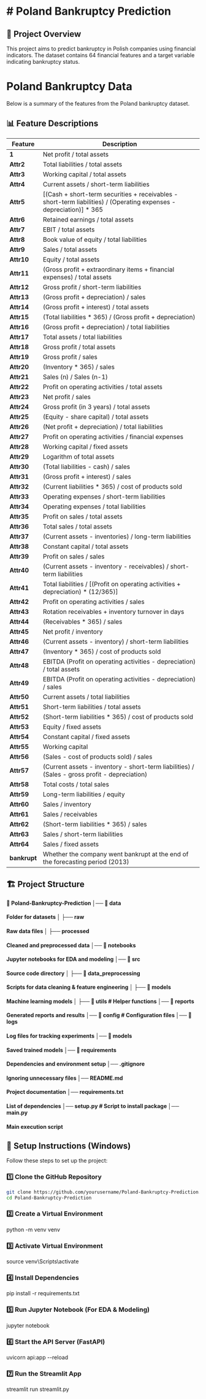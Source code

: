 # # Poland Bankruptcy Prediction

## 📌 Project Overview
This project aims to predict bankruptcy in Polish companies using financial indicators. The dataset contains 64 financial features and a target variable indicating bankruptcy status.


# Poland Bankruptcy Data

Below is a summary of the features from the Poland bankruptcy dataset.

## 📊 Feature Descriptions

| Feature  | Description |
|----------|------------|
| **1**  | Net profit / total assets |
| **Attr2**  | Total liabilities / total assets |
| **Attr3**  | Working capital / total assets |
| **Attr4**  | Current assets / short-term liabilities |
| **Attr5**  | [(Cash + short-term securities + receivables - short-term liabilities) / (Operating expenses - depreciation)] * 365 |
| **Attr6**  | Retained earnings / total assets |
| **Attr7**  | EBIT / total assets |
| **Attr8**  | Book value of equity / total liabilities |
| **Attr9**  | Sales / total assets |
| **Attr10** | Equity / total assets |
| **Attr11** | (Gross profit + extraordinary items + financial expenses) / total assets |
| **Attr12** | Gross profit / short-term liabilities |
| **Attr13** | (Gross profit + depreciation) / sales |
| **Attr14** | (Gross profit + interest) / total assets |
| **Attr15** | (Total liabilities * 365) / (Gross profit + depreciation) |
| **Attr16** | (Gross profit + depreciation) / total liabilities |
| **Attr17** | Total assets / total liabilities |
| **Attr18** | Gross profit / total assets |
| **Attr19** | Gross profit / sales |
| **Attr20** | (Inventory * 365) / sales |
| **Attr21** | Sales (n) / Sales (n-1) |
| **Attr22** | Profit on operating activities / total assets |
| **Attr23** | Net profit / sales |
| **Attr24** | Gross profit (in 3 years) / total assets |
| **Attr25** | (Equity - share capital) / total assets |
| **Attr26** | (Net profit + depreciation) / total liabilities |
| **Attr27** | Profit on operating activities / financial expenses |
| **Attr28** | Working capital / fixed assets |
| **Attr29** | Logarithm of total assets |
| **Attr30** | (Total liabilities - cash) / sales |
| **Attr31** | (Gross profit + interest) / sales |
| **Attr32** | (Current liabilities * 365) / cost of products sold |
| **Attr33** | Operating expenses / short-term liabilities |
| **Attr34** | Operating expenses / total liabilities |
| **Attr35** | Profit on sales / total assets |
| **Attr36** | Total sales / total assets |
| **Attr37** | (Current assets - inventories) / long-term liabilities |
| **Attr38** | Constant capital / total assets |
| **Attr39** | Profit on sales / sales |
| **Attr40** | (Current assets - inventory - receivables) / short-term liabilities |
| **Attr41** | Total liabilities / [(Profit on operating activities + depreciation) * (12/365)] |
| **Attr42** | Profit on operating activities / sales |
| **Attr43** | Rotation receivables + inventory turnover in days |
| **Attr44** | (Receivables * 365) / sales |
| **Attr45** | Net profit / inventory |
| **Attr46** | (Current assets - inventory) / short-term liabilities |
| **Attr47** | (Inventory * 365) / cost of products sold |
| **Attr48** | EBITDA (Profit on operating activities - depreciation) / total assets |
| **Attr49** | EBITDA (Profit on operating activities - depreciation) / sales |
| **Attr50** | Current assets / total liabilities |
| **Attr51** | Short-term liabilities / total assets |
| **Attr52** | (Short-term liabilities * 365) / cost of products sold |
| **Attr53** | Equity / fixed assets |
| **Attr54** | Constant capital / fixed assets |
| **Attr55** | Working capital |
| **Attr56** | (Sales - cost of products sold) / sales |
| **Attr57** | (Current assets - inventory - short-term liabilities) / (Sales - gross profit - depreciation) |
| **Attr58** | Total costs / total sales |
| **Attr59** | Long-term liabilities / equity |
| **Attr60** | Sales / inventory |
| **Attr61** | Sales / receivables |
| **Attr62** | (Short-term liabilities * 365) / sales |
| **Attr63** | Sales / short-term liabilities |
| **Attr64** | Sales / fixed assets |
| **bankrupt** | Whether the company went bankrupt at the end of the forecasting period (2013) |



## 🏗️ Project Structure
#### 📂 Poland-Bankruptcy-Prediction │── 📂 data 
#### Folder for datasets │ ├── raw 
#### Raw data files │ ├── processed 
#### Cleaned and preprocessed data │── 📂 notebooks 
#### Jupyter notebooks for EDA and modeling │── 📂 src 
#### Source code directory │ ├── 📂 data_preprocessing 
#### Scripts for data cleaning & feature engineering │ ├── 📂 models 
#### Machine learning models │ ├── 📂 utils # Helper functions │── 📂 reports 
#### Generated reports and results │── 📂 config # Configuration files │── 📂 logs 
#### Log files for tracking experiments │── 📂 models 
#### Saved trained models │── 📂 requirements 
#### Dependencies and environment setup │── .gitignore 
#### Ignoring unnecessary files │── README.md 
#### Project documentation │── requirements.txt 
#### List of dependencies │── setup.py # Script to install package │── main.py 
#### Main execution script


## 🚀 Setup Instructions (Windows)
Follow these steps to set up the project:

### 1️⃣ Clone the GitHub Repository
```bash
git clone https://github.com/yourusername/Poland-Bankruptcy-Prediction.git
cd Poland-Bankruptcy-Prediction 
```
### 2️⃣ Create a Virtual Environment
python -m venv venv

### 3️⃣ Activate Virtual Environment
source venv\Scripts\activate

### 4️⃣ Install Dependencies
pip install -r requirements.txt

### 5️⃣ Run Jupyter Notebook (For EDA & Modeling)
jupyter notebook

### 6️⃣ Start the API Server (FastAPI)
uvicorn api:app --reload

### 7️⃣ Run the Streamlit App
streamlit run streamlit.py



